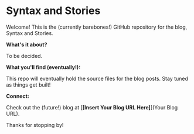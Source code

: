 # Syntax and Stories

Welcome! This is the (currently barebones!) GitHub repository for the blog, Syntax and Stories.

**What's it about?**

To be decided.

**What you'll find (eventually!):**

This repo will eventually hold the source files for the blog posts. Stay tuned as things get built!

**Connect:**

Check out the (future!) blog at [**\[Insert Your Blog URL Here]**](Your Blog URL).

Thanks for stopping by!